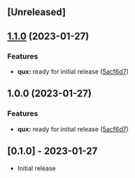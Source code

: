 ## [Unreleased]

## [1.1.0](https://github.com/bokoboshahni/ruby-monorepo-demo/compare/qux-v1.0.0...qux/v1.1.0) (2023-01-27)


### Features

* **qux:** ready for initial release ([5acf6d7](https://github.com/bokoboshahni/ruby-monorepo-demo/commit/5acf6d7cd4fa223eef2c7e0746d7577a9ef95212))

## 1.0.0 (2023-01-27)


### Features

* **qux:** ready for initial release ([5acf6d7](https://github.com/bokoboshahni/ruby-monorepo-demo/commit/5acf6d7cd4fa223eef2c7e0746d7577a9ef95212))

## [0.1.0] - 2023-01-27

- Initial release
